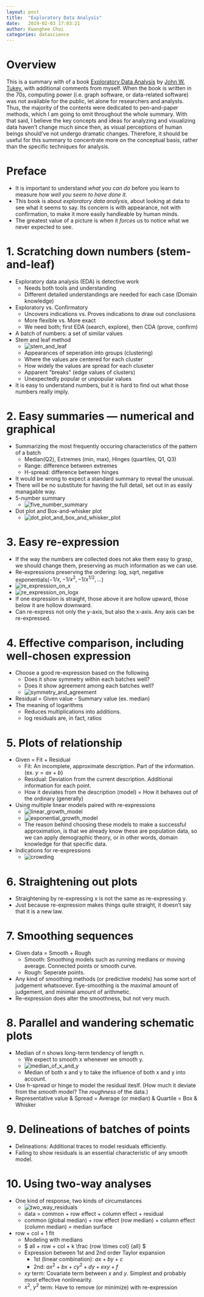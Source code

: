 ```yaml
---
layout: post
title:  "Exploratory Data Analysis"
date:   2019-02-03 17:03:21
author: Kwanghee Choi
categories: datascience
---
```


# Overview
This is a summary with of a book [Exploratory Data Analysis](https://www.amazon.com/Exploratory-Data-Analysis-John-Tukey/dp/0201076160) by [John W. Tukey](https://en.wikipedia.org/wiki/John_Tukey), with additional comments from myself. When the book is written in the 70s, computing power (i.e. graph software, or data-related software) was not available for the public, let alone for researchers and analysts. Thus, the majority of the contents were dedicated to pen-and-paper methods, which I am going to omit throughout the whole summary. With that said, I believe the key concepts and ideas for analyzing and visualizing data haven’t change much since then, as visual perceptions of human beings should’ve not undergo dramatic changes. Therefore, it should be useful for this summary to concentrate more on the conceptual basis, rather than the specific techniques for analysis.

# Preface
- It is important to understand *what you can do* before you learn to measure *how well you seem to have done it*.
- This book is about *exploratory data analysis*, about looking at data to see what it seems to say. Its concern is with appearance, not with confirmation, to make it more easily handleable by human minds.
- The greatest value of a picture is when it *forces* us to notice what we never expected to see.

# 1. Scratching down numbers (stem-and-leaf)
- Exploratory data analysis (EDA) is detective work
	- Needs both tools and understanding
	- Different detailed understandings are needed for each case (Domain knowledge)
- Exploratory vs. Confirmatory
	- Uncovers indications vs. Proves indications to draw out conclusions
	- More flexible vs. More exact
	- We need both; first EDA (search, explore), then CDA (prove, confirm)
- A batch of numbers: a set of similar values
- Stem and leaf method
	- ![stem_and_leaf](https://juice500ml.github.io/assets/img/fe61569f-4964-4e07-9372-81ae8c259f55.jpeg)
	- Appearances of seperation into groups (clustering)
	- Where the values are centered for each cluster
	- How widely the values are spread for each cluseter
	- Apparent "breaks" (edge values of clusters)
	- Unexpectedly popular or unpopular values
- It is easy to understand numbers, but it is hard to find out what those numbers really imply.

# 2. Easy summaries — numerical and graphical
- Summarizing the most frequently occuring characteristics of the pattern of a batch
	- Median(Q2), Extremes (min, max), Hinges (quartiles, Q1, Q3)
	- Range: difference between extremes
	- H-spread: difference between hinges
- It would be wrong to expect a standard summary to reveal the unusual.
- There will be no substitute for having the full detail, set out in as easily managable way.
- 5-number summary
	- ![five_number_summary](https://juice500ml.github.io/assets/img/4b35fcfb-1741-4b4a-ba4b-59179809d698.jpeg)
- Dot plot and Box-and-whisker plot
	- ![dot_plot_and_box_and_whisker_plot](https://juice500ml.github.io/assets/img/4e5b81e0-3605-4db0-84cd-7fc9c875c1be.jpeg)

# 3. Easy re-expression
- If the way the numbers are collected does not ake them easy to grasp, we should change them, preserving as much information as we can use.
- Re-expressions preserving the ordering: log, sqrt, negative exponentials($-1/x, -1/x^2, -1/x^{1/2}, ...$)
- ![re_expression_on_x](https://juice500ml.github.io/assets/img/914f0d07-0039-4d73-8a4c-73e2f6e60ce2.jpeg)
- ![re_expression_on_logx](https://juice500ml.github.io/assets/img/384fbb92-45ad-4e52-a9b5-3979c5396150.jpeg)
- If one expression is straight, those above it are hollow upward, those below it are hollow downward.
- Can re-express not only the y-axis, but also the x-axis. Any axis can be re-expressed.

# 4. Effective comparison, including well-chosen expression
- Choose a good re-expression based on the following
	- Does it show symmetry within each batches well?
	- Does it show agreement among each batches well?
	- ![symmetry_and_agreement](https://juice500ml.github.io/assets/img/b73d3956-bae6-4c52-9ab4-16c280f9b692.jpeg)
- Residual = Given value - Summary value (ex. median)
- The meaning of logarithms
	- Reduces multiplications into additions.
	- log residuals are, in fact, ratios

# 5. Plots of relationship
- Given = Fit + Residual
	- Fit: An incomplete, approximate description. Part of the information. (ex. $y=ax+b$)
	- Residual: Deviation from the current description. Additional information for each point.
	- How it deviates from the description (model) = How it behaves out of the ordinary (generally)
- Using multiple linear models paired with re-expressions
	- ![linear_growth_model](https://juice500ml.github.io/assets/img/b92e7179-79a6-4113-b902-912756084dc1.jpeg)
	- ![exponential_growth_model](https://juice500ml.github.io/assets/img/4518056a-dcdf-49c9-8cc0-63a3c8d7fe24.jpeg)
	- The reason behind choosing these models to make a successful approximation, is that we already know these are population data, so we can apply demographic theory, or in other words, domain knowledge for that specific data.
- Indications for re-expressions
	- ![crowding](https://juice500ml.github.io/assets/img/1f0067ca-811c-4147-9d88-6e64954ce3b0.jpeg)

# 6. Straightening out plots
- Straightening by re-expressing x is not the same as re-expressing y.
- Just because re-expression makes things quite straight, it doesn’t say that it is a new law.

# 7. Smoothing sequences
- Given data = Smooth + Rough
	- Smooth: Smoothing models such as running medians or moving average. Connected points or smooth curve.
	- Rough: Seperate points.
- Any kind of smoothing methods (or predictive models) has some sort of judgement whatsoever. Eye-smoothing is the maximal amount of judgement, and minimal amount of arithmetic.
- Re-expression does alter the smoothness, but not very much.

# 8. Parallel and wandering schematic plots
- Median of n shows long-term tendency of length n.
	- We expect to smooth x whenever we smooth y.
	- ![median_of_x_and_y](https://juice500ml.github.io/assets/img/aa0eaa05-e075-4f11-9e2a-815a2b6bbba1.jpeg)
	- Median of both x and y to take the influence of both x and y into account.
- Use h-spread or hinge to model the residual iteslf. (How much it deviate from the *smooth* model? The *roughness* of the data.)
- Representative value & Spread = Average (or median) & Quartile = Box & Whisker

# 9. Delineations of batches of points
- Delineations: Additional traces to model residuals efficiently.
- Failing to show residuals is an essential characteristic of any smooth model.

# 10. Using two-way analyses
- One kind of response, two kinds of circumstances
	- ![two_way_residuals](https://juice500ml.github.io/assets/img/63ac31bf-a33a-4073-8e3f-845c394a29f6.jpeg)
	- data = common + row effect + column effect + residual
	- common (global median) + row effect (row median) + column effect (column median) = median surface
- row + col + 1 fit
	- Modeling with medians
	- $ all + row + col + k \frac {row \times col} {all} $
	- Expression between 1st and 2nd order Taylor expansion
		- 1st (linear combination): $ax + by + c$
		- 2nd: $ax^2 + bx + cy^2 + dy + exy + f$
	- $xy$ term: Covariate term between $x$ and $y$. Simplest and probably most effective nonlinearity.
	- $x^2$, $y^2$ term: Have to remove (or minimize) with re-expression
